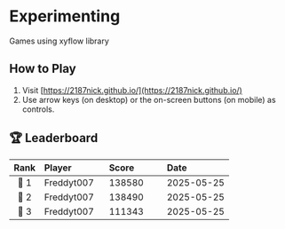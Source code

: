 # Experimenting
Games using xyflow library

## How to Play
1. Visit [https://2187nick.github.io/](https://2187nick.github.io/)
2. Use arrow keys (on desktop) or the on-screen buttons (on mobile) as controls.

## 🏆 Leaderboard

| Rank | Player&nbsp;&nbsp;&nbsp;&nbsp;&nbsp;&nbsp;&nbsp;&nbsp;&nbsp;&nbsp;&nbsp;&nbsp; | Score&nbsp;&nbsp;&nbsp;&nbsp;&nbsp;&nbsp;&nbsp;&nbsp;&nbsp;&nbsp; | Date&nbsp;&nbsp;&nbsp;&nbsp;&nbsp;&nbsp;&nbsp;&nbsp;&nbsp;&nbsp;&nbsp;&nbsp;&nbsp;&nbsp; |
|:----:|:-----------------------------|:-----------------|:-----------------------|
| 🥇 1 | Freddyt007                   | 138580          | 2025-05-25           |
| 🥈 2 | Freddyt007                   | 138490          | 2025-05-25           |
| 🥉 3 | Freddyt007                   | 111343          | 2025-05-25           |


